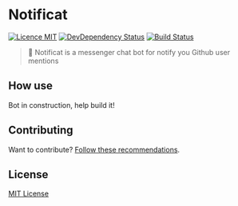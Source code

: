 # Notificat

[![Licence MIT](https://img.shields.io/badge/licence-MIT-blue.svg)](https://github.com/guuibayer/Notificat/blob/master/LICENSE.md)
[![DevDependency Status](https://david-dm.org/guuibayer/Notificat/dev-status.svg)](https://david-dm.org/guuibayer/Notificat#info=devDependencies)
[![Build Status](https://travis-ci.org/guuibayer/Notificat.svg?branch=master)](https://travis-ci.org/guuibayer/Notificat)

> :rocket: Notificat is a messenger chat bot for notify you Github user mentions

## How use
Bot in construction, help build it!

## Contributing

Want to contribute? [Follow these recommendations](https://github.com/guuibayer/Notificat/blob/master/CONTRIBUTING.md).

## License
[MIT License](https://github.com/guuibayer/Notificat/blob/master/LICENSE.md)